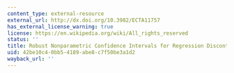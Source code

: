 ```yaml
---
content_type: external-resource
external_url: http://dx.doi.org/10.3982/ECTA11757
has_external_license_warning: true
license: https://en.wikipedia.org/wiki/All_rights_reserved
status: ''
title: Robust Nonparametric Confidence Intervals for Regression Discontinuity Designs
uid: 42be10c4-0bb5-4189-abe8-c7f50be3a1d2
wayback_url: ''
---
```

